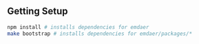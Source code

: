 ## Getting Setup

```sh
npm install # installs dependencies for emdaer
make bootstrap # installs dependencies for emdaer/packages/*
```
